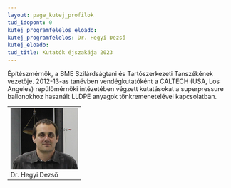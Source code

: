 ```yaml
---
layout: page_kutej_profilok
tud_idopont: 0
kutej_programfelelos_eloado:
kutej_programfelelos: Dr. Hegyi Dezső 
kutej_eloado:
tud_title: Kutatók éjszakája 2023
---
```


Építészmérnök, a BME Szilárdságtani és Tartószerkezeti Tanszékének vezetője. 2012-13-as tanévben vendégkutatóként a CALTECH (USA, Los Angeles) repülőmérnöki intézetében végzett kutatásokat a superpressure ballonokhoz használt LLDPE anyagok tönkremenetelével kapcsolatban.

 <table class="picture">
<tr>
<td>

<div class="gallery">
    <img src="images/hegyi_dezso.png" max-width="250" max-height="200">
  <div class="desc">Dr. Hegyi Dezső</div>
</div>

</td>
</tr>
</table>
